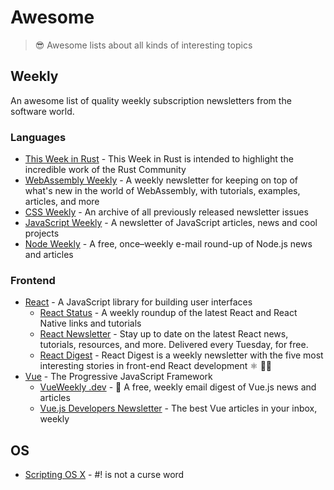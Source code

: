 # Awesome

> 😎 Awesome lists about all kinds of interesting topics

## Weekly

An awesome list of quality weekly subscription newsletters from the software world.

### Languages

- [This Week in Rust](https://this-week-in-rust.org) - This Week in Rust is intended to highlight the incredible work of the Rust Community
- [WebAssembly Weekly](https://wasmweekly.news) - A weekly newsletter for keeping on top of what's new in the world of WebAssembly, with tutorials, examples, articles, and more
- [CSS Weekly](https://css-weekly.com/archives) - An archive of all previously released newsletter issues
- [JavaScript Weekly](https://javascriptweekly.com/) - A newsletter of JavaScript articles, news and cool projects
- [Node Weekly](https://nodeweekly.com/) - A free, once–weekly e-mail round-up of Node.js news and articles

### Frontend

- [React](https://reactjs.org/) - A JavaScript library for building user interfaces
  - [React Status](https://react.statuscode.com/) - A weekly roundup of the latest React and React Native links and tutorials
  - [React Newsletter](https://reactnewsletter.com/) - Stay up to date on the latest React news, tutorials, resources, and more. Delivered every Tuesday, for free.
  - [React Digest](https://reactdigest.net/) - React Digest is a weekly newsletter with the five most interesting stories in front-end React development ⚛️ 👩‍💻
- [Vue](https://vuejs.org/) - The Progressive JavaScript Framework
  - [VueWeekly .dev](https://www.vueweekly.dev/) - 👋 A free, weekly email digest of Vue.js news and articles
  - [Vue.js Developers Newsletter](https://vuejsdevelopers.com/newsletter/) - The best Vue articles in your inbox, weekly

## OS

- [Scripting OS X](https://scriptingosx.com/) - #! is not a curse word
